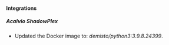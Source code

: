 #### Integrations
##### Acalvio ShadowPlex
- Updated the Docker image to: *demisto/python3:3.9.8.24399*.
